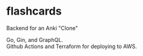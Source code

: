 # flashcards
Backend for an Anki "Clone"  

Go, Gin, and GraphQL.  
Github Actions and Terraform for deploying to AWS.  